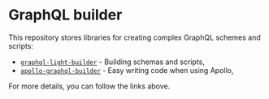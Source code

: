 # GraphQL builder

This repository stores libraries for creating complex GraphQL schemes and scripts:
- [`graphql-light-builder`](https://github.com/scala-12/graphql-builder/tree/main/ts-graphql-light-builder) - Building schemas and scripts,
- [`apollo-graphql-builder`](https://github.com/scala-12/graphql-builder/tree/main/ts-apollo-graphql-builder) - Easy writing code when using Apollo,

For more details, you can follow the links above.